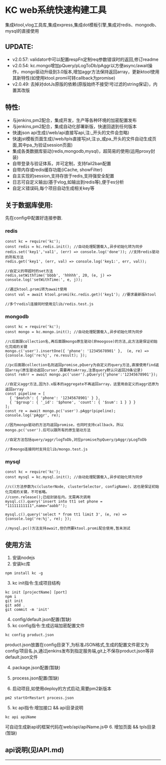 # KC web系统快速构建工具
集成ktool,vlog工具库,集成express,集成dot模板引擎,集成对redis、mongodb、mysql的直接使用

## UPDATE:
* v2.0.57: validator中可以配置respFn定制req参数错误时的返回,修订readme
* v2.0.54: kc.mongo增加pQuery/pLogToDb/pAggr以方便async/await操作，mongo驱动升级到3.0版本,增加aggr方法保持返回array，更新ktool使用其新特性(如使用ktool.promi可转callback为promise)
* v2.0.49: 去掉对dotJs原版的依赖(原版始终不接受!号过滤的string保证)，内置其改版

## 特性:
* 与jenkins,pm2配合，集成开发，生产等各种环境的加密配置发布
* 与jenkins,pm2配合，集成自动化部署新版，快速回退到任何版本
* 快速json api生成(/web/api直接写api,注:_开头的文件会忽略)
* 快速jst模板页面生成(/web/tpls直接写jst,注:p_或pa_开头的文件自动生成页面,其中pa_为验证session页面)
* 集成各类数据库驱动(redis,mongodb,mysql)，超简易的使用(运用proxy封装)
* 自带登录与验证体系，并可定制，支持fail2ban配置
* 自带内存或redis缓存功能(iCache, showFilter)
* 自主实现的session,支持存放于redis,支持强安全配置
* 日志可自定义输出(基于vlog,如输出到redis等),便于es分析
* 自定义错误码,每个项目自动生成相关key等


## 关于数据库使用:
先在config中配置好连接参数.
### redis

```
const kc = require('kc');
const redis = kc.redis.init(); //自动处理配置载入,异步初始化转为同步
redis.set('key1','val1', (err) => console.log('done')); //支持redis驱动的所有方法
redis.get('key1', (err, val) => console.log('key1:', err, val));

//自定义的带超时的set方法
redis.setWithTime('bbbb', 'hhhhh', 20, (e, j) => console.log('setWithTime:', e, j));

//通过ktool.promi转为await使用
const val = await ktool.promi(kc.redis.get)('key1'); //要求最新版ktool

//多个redisl连接同时使用见lib/redis.test.js
```

### mongodb

```
const kc = require('kc');
const mongo = kc.mongo.init(); //自动处理配置载入,异步初始化转为同步

//c后面跟collection名,再后面跟mongo原生驱动(非moogose)的方法,此方法是保证初始化完成的关键
mongo.c('user').insertOne({ 'phone': '12345678901' },  (e, re) => {console.log('re:%j', re.result); });

//pc后面跟collection名则返回promise,pQuery为自定义的query方法,直接使用find返回array(原生驱动返回cursor,需要再toArray,注意query默认只返回20条记录)
const reArr = await mongo.pc('user').pQuery({'phone':'12345678901'});

//自定义aggr方法,因为3.x版本的aggregate不再返回array，这里用自定义的aggr还原为返回array
const pipeline = [
  { '$match': { 'phone': '12345678901' } },
  { '$group': { '_id': '$phone', 'count': { '$sum': 1 } } }
];
const re = await mongo.pc('user').pAggr(pipeline);
console.log('pAggr', re);

//因为mongo驱动的方法均返回promise，也同时支持callback，所以mongo.pc('user').后可以跟所有的原生驱动方法

//自定方法包括query/aggr/logToDb,对应promise为pQuery/pAggr/pLogToDb

//多mongo连接同时支持见lib/mongo.test.js

```

### mysql

```
const kc = require('kc');
const mysql = kc.mysql.init(); //自动处理配置载入,异步初始化转为同步

//c()方法参数为c(clusterNode, clusterSelector, configName)，这也是保证初始化完成的关键，不可省略。
//conn.release();已经封装在内，无需再次调用
mysql.c().query('insert into tt1 set phone = "11111111111",name="aabb"');

mysql.c().query('select * from tt1 limit 3', (e, re) => {console.log('re:%j', re); });

//mysql.pc()方法支持await,但仍然要ktool.promi配合使用,暂未测试

```

## 使用方法
1. 安装nodejs
2. 安装kc库

  ```
  npm install kc -g
  ```

3. kc init指令:生成项目结构

  ```
  kc init [projectName] [port]
  npm i
  git init
  git add .
  git commit -m 'init'
  ```

4. config/default.json配置(暂缺)
4. kc config指令:生成远端加密配置文件

  ```
  kc config product.json
  ```
  product.json放置在config目录下,为标准JSON格式,生成的配置文件密文为config/项目名.js,通过jenkins发布到指定服务端,git上不保存product.json等非default.json文件

4. package.json配置(暂缺)
4. process.json配置(暂缺)

4. 启动项目,如使用deploy的方式启动,需要pm2新版本

  ```
  pm2 startOrRestart process.json
  ```

5. kc api指令:增加接口 && api目录说明

  ```
  kc api apiName
  ```

  可自动生成新api的框架代码在web/api/apiName.js中
6. 增加页面 && tpls目录(暂缺)

## api说明(见IAPI.md)

-----



